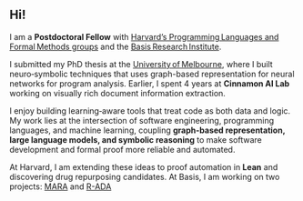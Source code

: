 ## Hi!

I am a **Postdoctoral Fellow** with [Harvard’s Programming Languages and Formal Methods groups](https://pl.seas.harvard.edu/) and the [Basis Research Institute](https://www.basis.ai/about/).

I submitted my PhD thesis at the [University of Melbourne](https://cis.unimelb.edu.au/), where I built neuro‑symbolic techniques that uses graph-based representation for neural networks for program analysis. Earlier, I spent 4 years at **Cinnamon AI Lab** working on visually rich document information extraction.

I enjoy building learning‑aware tools that treat code as both data and logic. My work lies at the intersection of software engineering, programming languages, and machine learning, coupling **graph-based representation, large language models, and symbolic reasoning** to make software development and formal proof more reliable and automated.

At Harvard, I am extending these ideas to proof automation in **Lean** and discovering drug repurposing candidates.
At Basis, I am working on two projects: [MARA](https://www.basis.ai/blog/mara/) and [R-ADA](https://www.basis.ai/our-work/r-ada/)
